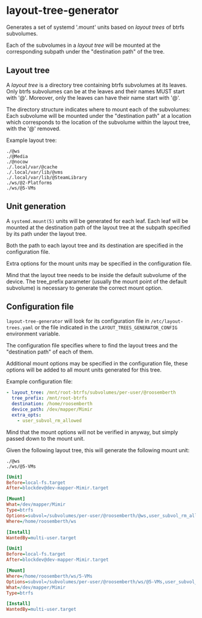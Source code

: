 # layout-tree-generator

Generates a set of systemd '.mount' units based on _layout trees_ of btrfs
subvolumes.

Each of the subvolumes in a _layout tree_ will be mounted at the
corresponding subpath under the "destination path" of the tree.

## Layout tree

A _layout tree_ is a directory tree containing btrfs subvolumes at its leaves.
Only btrfs subvolumes can be at the leaves and their names MUST start
with '@'.
Moreover, only the leaves can have their name start with '@'.

The directory structure indicates where to mount each of the subvolumes:
Each subvolume will be mounted under the "destination path" at a location
which corresponds to the location of the subvolume within the layout tree,
with the '@' removed.

Example layout tree:

```text
./@ws
./@Media
./@nocow
./.local/var/@cache
./.local/var/lib/@vms
./.local/var/lib/@SteamLibrary
./ws/@2-Platforms
./ws/@5-VMs
```

## Unit generation

A `systemd.mount(5)` units will be generated for each leaf.
Each leaf will be mounted at the destination path of the layout tree
at the subpath specified by its path under the layout tree.

Both the path to each layout tree and its destination are specified in the
configuration file.

Extra options for the mount units may be specified in the configuration file.

Mind that the layout tree needs to be inside the default subvolume of the
device.
The tree_prefix parameter (usually the mount point of the default subvolume)
is necessary to generate the correct mount option.

## Configuration file

`layout-tree-generator` will look for its configuration file in
`/etc/layout-trees.yaml` or the file indicated in the
`LAYOUT_TREES_GENERATOR_CONFIG` environment variable.

The configuration file specifies where to find the layout trees and
the "destination path" of each of them.

Additional mount options may be specified in the configuration file,
these options will be added to all mount units generated for this tree.

Example configuration file:

```yaml
- layout_tree: /mnt/root-btrfs/subvolumes/per-user/@roosemberth
  tree_prefix: /mnt/root-btrfs
  destination: /home/roosemberth
  device_path: /dev/mapper/Mimir
  extra_opts:
    - user_subvol_rm_allowed
```

Mind that the mount options will not be verified in anyway, but simply passed
down to the mount unit.

Given the following layout tree, this will generate the following mount unit:

```text
./@ws
./ws/@5-VMs
```

```ini
[Unit]
Before=local-fs.target
After=blockdev@dev-mapper-Mimir.target

[Mount]
What=/dev/mapper/Mimir
Type=btrfs
Options=subvol=/subvolumes/per-user/@roosemberth/@ws,user_subvol_rm_allowed,compress=zlib,relatime
Where=/home/roosemberth/ws

[Install]
WantedBy=multi-user.target
```

```ini
[Unit]
Before=local-fs.target
After=blockdev@dev-mapper-Mimir.target

[Mount]
Where=/home/roosemberth/ws/5-VMs
Options=subvol=/subvolumes/per-user/@roosemberth/ws/@5-VMs,user_subvol_rm_allowed,compress=zlib,relatime
What=/dev/mapper/Mimir
Type=btrfs

[Install]
WantedBy=multi-user.target
```
